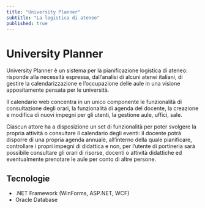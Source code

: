 ```yaml
---
title: "University Planner"
subtitle: "La logistica di ateneo"
published: true
---
```

# University Planner

University Planner è un sistema per la pianificazione logistica di ateneo: risponde alla necessità espressa, dall’analisi di alcuni atenei italiani, di gestire la calendarizzazione e l’occupazione delle aule in una visione appositamente pensata per le università.

Il calendario web concentra in un unico componente le funzionalità di consultazione degli orari, la funzionalità di agenda del docente, la creazione e modifica di nuovi impegni per gli utenti, la gestione aule, uffici, sale.

Ciascun attore ha a disposizione un set di funzionalità per poter svolgere la propria attività o consultare il calendario degli eventi: il docente potrà disporre di una propria agenda annuale, all’interno della quale pianificare, controllare i propri impegni di didattica e non, per l’utente di portineria sarà possibile consultare gli orari di risorse, docenti o attività didattiche ed eventualmente prenotare le aule per conto di altre persone.

## Tecnologie

- .NET Framework (WinForms, ASP.NET, WCF)
- Oracle Database
